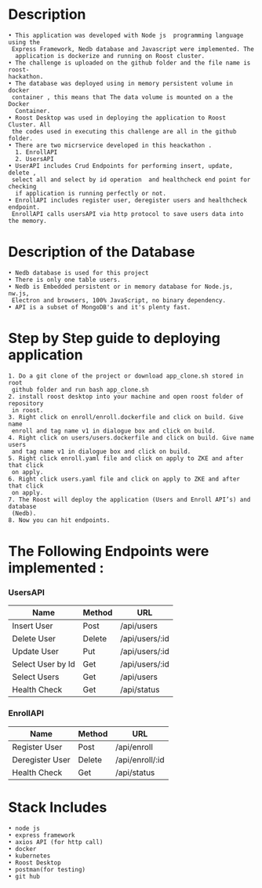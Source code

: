 ﻿
# Description

    • This application was developed with Node js  programming language using the
     Express Framework, Nedb database and Javascript were implemented. The
      application is dockerize and running on Roost cluster.
    • The challenge is uploaded on the github folder and the file name is roost-
    hackathon.
    • The database was deployed using in memory persistent volume in docker
     container , this means that The data volume is mounted on a the Docker
      Container.
    • Roost Desktop was used in deploying the application to Roost Cluster. All
     the codes used in executing this challenge are all in the github folder. 
    • There are two micrservice developed in this heackathon .
      1. EnrollAPI
      2. UsersAPI
    • UserAPI includes Crud Endpoints for performing insert, update, delete ,
     select all and select by id operation  and healthcheck end point for checking
      if application is running perfectly or not.
    • EnrollAPI includes register user, deregister users and healthcheck endpoint.
     EnrollAPI calls usersAPI via http protocol to save users data into the memory.
      
# Description of the Database  
    • Nedb database is used for this project
    • There is only one table users.
    • Nedb is Embedded persistent or in memory database for Node.js, nw.js,
     Electron and browsers, 100% JavaScript, no binary dependency. 
    • API is a subset of MongoDB's and it's plenty fast.



# Step by Step guide to deploying application
    1. Do a git clone of the project or download app_clone.sh stored in root
     github folder and run bash app_clone.sh
    2. install roost desktop into your machine and open roost folder of repository
     in roost.
    3. Right click on enroll/enroll.dockerfile and click on build. Give name
     enroll and tag name v1 in dialogue box and click on build. 
    4. Right click on users/users.dockerfile and click on build. Give name users
     and tag name v1 in dialogue box and click on build.
    5. Right click enroll.yaml file and click on apply to ZKE and after that click
     on apply. 
    6. Right click users.yaml file and click on apply to ZKE and after that click
     on apply.
    7. The Roost will deploy the application (Users and Enroll API’s) and database
     (Nedb).
    8. Now you can hit endpoints.

# The Following Endpoints were implemented :

### UsersAPI

Name | Method | URL
-----|--------|-----
Insert User | Post | /api/users
Delete User | Delete | /api/users/:id
Update User | Put  | /api/users/:id
Select User by Id | Get | /api/users/:id
Select Users | Get | /api/users
Health Check  | Get |  /api/status

### EnrollAPI

Name | Method | URL
-----|--------|-----
Register User | Post | /api/enroll
Deregister User | Delete | /api/enroll/:id
Health Check | Get | /api/status

# Stack Includes

    • node js 
    • express framework 
    • axios API (for http call)
    • docker 
    • kubernetes
    • Roost Desktop
    • postman(for testing)
    • git hub

